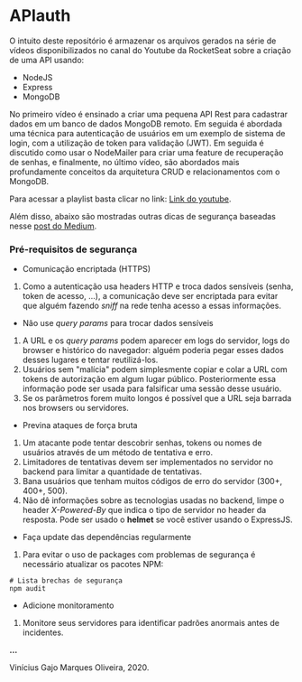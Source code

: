 # APIauth

O intuito deste repositório é armazenar os arquivos gerados na série de vídeos disponibilizados no canal do Youtube da RocketSeat sobre a criação de uma API usando:

* NodeJS
* Express
* MongoDB

No primeiro vídeo é ensinado a criar uma pequena API Rest para cadastrar dados em um banco de dados MongoDB remoto. Em seguida é abordada uma técnica para autenticação de usuários em um exemplo de sistema de login, com a utilização de token para validação (JWT).
Em seguida é discutido como usar o NodeMailer para criar uma feature de recuperação de senhas, e finalmente, no último vídeo, são abordados mais profundamente conceitos da arquitetura CRUD e relacionamentos com o MongoDB.

Para acessar a playlist basta clicar no link: <a href="https://www.youtube.com/watch?v=BN_8bCfVp88&list=PL85ITvJ7FLoiXVwHXeOsOuVppGbBzo2dp">Link do youtube</a>.

Além disso, abaixo são mostradas outras dicas de segurança baseadas nesse <a href="https://medium.com/@jcbaey/authentication-in-spa-reactjs-and-vuejs-the-right-way-e4a9ac5cd9a3">post do Medium</a>.

### Pré-requisitos de segurança

* Comunicação encriptada (HTTPS)

1. Como a autenticação usa headers HTTP e troca dados sensíveis (senha, token de acesso, ...), a comunicação deve ser encriptada para evitar que alguém fazendo <i>sniff</i> na rede tenha acesso a essas informações.

* Não use <i>query params</i> para trocar dados sensíveis

1. A URL e os <i>query params</i> podem aparecer em logs do servidor, logs do browser e histórico do navegador: alguém poderia pegar esses dados desses lugares e tentar reutilizá-los.
2. Usuários sem "malícia" podem simplesmente copiar e colar a URL com tokens de autorização em algum lugar público. Posteriormente essa informação pode ser usada para falsificar uma sessão desse usuário.
3. Se os parâmetros forem muito longos é possível que a URL seja barrada nos browsers ou servidores.

* Previna ataques de força bruta

1. Um atacante pode tentar descobrir senhas, tokens ou nomes de usuários através de um método de tentativa e erro.
2. Limitadores de tentativas devem ser implementados no servidor no backend para limitar a quantidade de tentativas.
3. Bana usuários que tenham muitos códigos de erro do servidor (300+, 400+, 500).
4. Não dê informações sobre as tecnologias usadas no backend, limpe o header <i>X-Powered-By</i> que indica o tipo de servidor no header da resposta. Pode ser usado o <strong>helmet</strong> se você estiver usando o ExpressJS.

* Faça update das dependências regularmente

1. Para evitar o uso de packages com problemas de segurança é necessário atualizar os pacotes NPM:

```
# Lista brechas de segurança
npm audit
```

* Adicione monitoramento

1. Monitore seus servidores para identificar padrões anormais antes de incidentes.

<strong>...</strong>

Vinícius Gajo Marques Oliveira, 2020.
